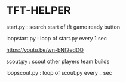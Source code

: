 # TFT-HELPER

start.py : search start of tft game ready button

loopstart.py : loop of start.py every 1 sec

https://youtu.be/wn-bNf2edDQ

scout.py : scout other players team builds

loopscout.py : loop of scout.py every _ sec
